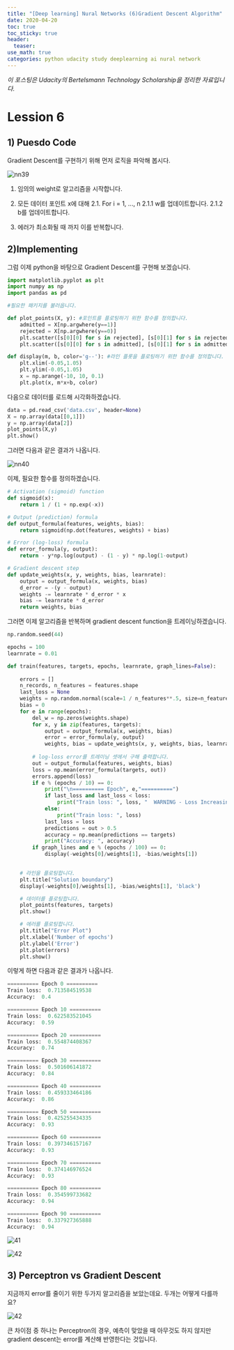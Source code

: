 ```yaml
---
title: "[Deep learning] Nural Networks (6)Gradient Descent Algorithm"
date: 2020-04-20
toc: true
toc_sticky: true
header:
  teaser: 
use_math: true
categories: python udacity study deeplearning ai nural network
---
```



*이 포스팅은 Udacity의 Bertelsmann Technology Scholarship을 정리한 자료입니다.*  


# Lession 6


## 1) Puesdo Code

Gradient Descent를 구현하기 위해 먼저 로직을 파악해 봅시다. 

![nn39](https://drive.google.com/uc?id=1l-yTr77j7qV3e344zZgkKRny1c7H6lVU)

1. 임의의 weight로 알고리즘을 시작합니다.

2. 모든 데이터 포인트 x에 대해 
		2.1. For i = 1, ..., n 
			2.1.1 w를 업데이트합니다.
			2.1.2 b를 업데이트합니다.
			
3. 에러가 최소화될 때 까지 이를 반복합니다.


## 2)Implementing

그럼 이제 python을 바탕으로 Gradient Descent를 구현해 보겠습니다.

```python
import matplotlib.pyplot as plt
import numpy as np
import pandas as pd

#필요한 패키지를 불러옵니다.

def plot_points(X, y): #포인트를 플로팅하기 위한 함수를 정의합니다.
    admitted = X[np.argwhere(y==1)]
    rejected = X[np.argwhere(y==0)]
    plt.scatter([s[0][0] for s in rejected], [s[0][1] for s in rejected], s = 25, color = 'blue', edgecolor = 'k')
    plt.scatter([s[0][0] for s in admitted], [s[0][1] for s in admitted], s = 25, color = 'red', edgecolor = 'k')

def display(m, b, color='g--'): #라인 플롯을 플로팅하기 위한 함수를 정의합니다.
    plt.xlim(-0.05,1.05)
    plt.ylim(-0.05,1.05)
    x = np.arange(-10, 10, 0.1)
    plt.plot(x, m*x+b, color)
```

다음으로 데이터를 로드해 시각화하겠습니다.

```python
data = pd.read_csv('data.csv', header=None)
X = np.array(data[[0,1]])
y = np.array(data[2])
plot_points(X,y)
plt.show()
```
그러면 다음과 같은 결과가 나옵니다.

![nn40](https://drive.google.com/uc?id=1bHS2bF2NaN7t0tEkCEWx_uugnqHAg_uR)

이제, 필요한 함수를 정의하겠습니다.

```python
# Activation (sigmoid) function
def sigmoid(x):
    return 1 / (1 + np.exp(-x))

# Output (prediction) formula
def output_formula(features, weights, bias):
    return sigmoid(np.dot(features, weights) + bias)

# Error (log-loss) formula
def error_formula(y, output):
    return - y*np.log(output) - (1 - y) * np.log(1-output)

# Gradient descent step
def update_weights(x, y, weights, bias, learnrate):
    output = output_formula(x, weights, bias)
    d_error = -(y - output)
    weights -= learnrate * d_error * x
    bias -= learnrate * d_error
    return weights, bias
```

그러면 이제 알고리즘을 반복하며 gradient descent function을 트레이닝하겠습니다.

```python
np.random.seed(44)

epochs = 100
learnrate = 0.01

def train(features, targets, epochs, learnrate, graph_lines=False):
    
    errors = []
    n_records, n_features = features.shape
    last_loss = None
    weights = np.random.normal(scale=1 / n_features**.5, size=n_features)
    bias = 0
    for e in range(epochs):
        del_w = np.zeros(weights.shape)
        for x, y in zip(features, targets):
            output = output_formula(x, weights, bias)
            error = error_formula(y, output)
            weights, bias = update_weights(x, y, weights, bias, learnrate)
        
        # log-loss error를 트레이닝 셋에서 구해 출력합니다.
        out = output_formula(features, weights, bias)
        loss = np.mean(error_formula(targets, out))
        errors.append(loss)
        if e % (epochs / 10) == 0:
            print("\n========== Epoch", e,"==========")
            if last_loss and last_loss < loss:
                print("Train loss: ", loss, "  WARNING - Loss Increasing")
            else:
                print("Train loss: ", loss)
            last_loss = loss
            predictions = out > 0.5
            accuracy = np.mean(predictions == targets)
            print("Accuracy: ", accuracy)
        if graph_lines and e % (epochs / 100) == 0:
            display(-weights[0]/weights[1], -bias/weights[1])
            

    # 라인을 플로팅합니다.
    plt.title("Solution boundary")
    display(-weights[0]/weights[1], -bias/weights[1], 'black')

    # 데이터를 플로팅합니다.
    plot_points(features, targets)
    plt.show()

    # 에러를 플로팅합니다. 
    plt.title("Error Plot")
    plt.xlabel('Number of epochs')
    plt.ylabel('Error')
    plt.plot(errors)
    plt.show()
```

이렇게 하면 다음과 같은 결과가 나옵니다.

```python
========== Epoch 0 ==========
Train loss:  0.713584519538
Accuracy:  0.4

========== Epoch 10 ==========
Train loss:  0.622583521045
Accuracy:  0.59

========== Epoch 20 ==========
Train loss:  0.554874408367
Accuracy:  0.74

========== Epoch 30 ==========
Train loss:  0.501606141872
Accuracy:  0.84

========== Epoch 40 ==========
Train loss:  0.459333464186
Accuracy:  0.86

========== Epoch 50 ==========
Train loss:  0.425255434335
Accuracy:  0.93

========== Epoch 60 ==========
Train loss:  0.397346157167
Accuracy:  0.93

========== Epoch 70 ==========
Train loss:  0.374146976524
Accuracy:  0.93

========== Epoch 80 ==========
Train loss:  0.354599733682
Accuracy:  0.94

========== Epoch 90 ==========
Train loss:  0.337927365888
Accuracy:  0.94
```

![41](https://drive.google.com/uc?id=1tXmpXYx1s3FinM85BTM42D6gACcTWypO)

![42](https://drive.google.com/uc?id=16ym2rEgG1C0sThOAZBkVXJzx-ykZWuuf)


## 3) Perceptron vs Gradient Descent

지금까지 error를 줄이기 위한 두가지 알고리즘을 보았는데요. 두개는 어떻게 다를까요?

![42](https://drive.google.com/uc?id=1_YFCbbu_FoW5yQ9E1xt5n4xmKa1jGxLw)

큰 차이점 중 하나는 Perceptron의 경우, 예측이 맞았을 때 아무것도 하지 않지만 gradient descent는 error를 계산해 반영한다는 것입니다.